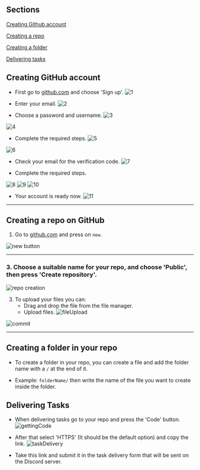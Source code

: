 ## Sections

[Creating Github account](#creating-github-account)

[Creating a repo](#creating-a-repo-on-github)

[Creating a folder](#creating-a-folder-in-your-repo)

[Delivering tasks](#delivering-tasks)


## Creating GitHub account

* First go to [github.com](github.com) and choose 'Sign up'.
![1](imgs/1.png)

* Enter your email.
![2](imgs/2.png)

* Choose a password and username.
![3](imgs/3.png)

![4](imgs/4.png)
* Complete the required steps.
![5](imgs/5.png)

![6](imgs/6.png)

* Check your email for the verification code.
![7](imgs/7.png)


* Complete the required steps.

![8](imgs/8.png)
![9](imgs/9.png)
![10](imgs/10.png)

* Your account is ready now.
![11](imgs/11.png)
---


## Creating a repo on GitHub



1. Go to [github.com](https://github.com) and press on `new`.

![new button](imgs/githubNewRepo.png)

---

### 3. Choose a suitable name for your repo, and choose 'Public', then press 'Create repository'.

![repo creation](imgs/repoMenu.png)


3. To upload your files you can:
    * Drag and drop the file from the file manager.
    * Upload files.
    ![fileUpload](imgs/addFiles.png)


![commit](imgs/commit.png)

--------

## Creating a folder in your repo

* To create a folder in your repo, you can create a file and add the folder name with a `/` at the end of it.

* Example: `folderName/` then write the name of the file you want to create inside the folder.

## Delivering Tasks

* When delivering tasks go to your repo and press the 'Code' button.
![gettingCode](imgs/DeliveringTasks.png)

* After that select 'HTTPS' (It should be the default option) and copy the link.
![taskDelivery](imgs/taskDelivery.png)

* Take this link and submit it in the task delivery form that will be sent on the Discord server.
